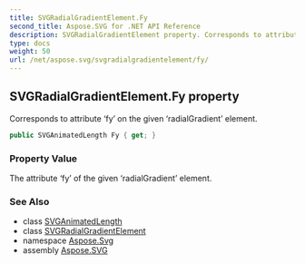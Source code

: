 ```yaml
---
title: SVGRadialGradientElement.Fy
second_title: Aspose.SVG for .NET API Reference
description: SVGRadialGradientElement property. Corresponds to attribute fy on the given radialGradient element
type: docs
weight: 50
url: /net/aspose.svg/svgradialgradientelement/fy/
---
```

## SVGRadialGradientElement.Fy property

Corresponds to attribute ‘fy’ on the given ‘radialGradient’ element.

```csharp
public SVGAnimatedLength Fy { get; }
```

### Property Value

The attribute ‘fy’ of the given ‘radialGradient’ element.

### See Also

* class [SVGAnimatedLength](../../../aspose.svg.datatypes/svganimatedlength/)
* class [SVGRadialGradientElement](../)
* namespace [Aspose.Svg](../../svgradialgradientelement/)
* assembly [Aspose.SVG](../../../)

